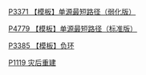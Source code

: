 
[P3371 【模板】单源最短路径（弱化版）](https://www.luogu.com.cn/problem/P3371)

[P4779 【模板】单源最短路径（标准版）](https://www.luogu.com.cn/problem/P4779)

[P3385 【模板】负环](https://www.luogu.com.cn/problem/P3385)

[P1119 灾后重建](https://www.luogu.com.cn/problem/P1119)

